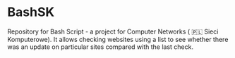 # BashSK
Repository for Bash Script - a project for Computer Networks ( :poland: Sieci Komputerowe).
It allows checking websites using a list to see whether there was an update on particular sites compared with the last check.
